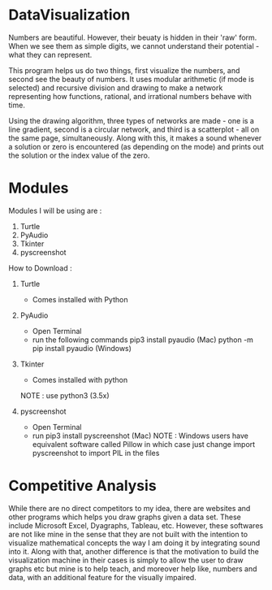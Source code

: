 # DataVisualization

Numbers are beautiful. However, their beuaty is hidden in their 'raw' form. When we 
see them as simple digits, we cannot understand their potential - what they can represent. 

This program helps us do two things, first visualize the numbers, and second see 
the beauty of numbers. It uses modular arithmetic (if mode is selected) and recursive
division and drawing to make a network representing how functions, rational, and 
irrational numbers behave with time. 

Using the drawing algorithm, three types of  networks are made - one is a line 
gradient, second is a circular network, and third is a scatterplot - all on the 
same page, simultaneously. Along with this, it makes a sound whenever a solution
or zero is encountered (as depending on the mode) and prints out the solution
or the index value of the zero.

# Modules

Modules I will be using are :
1) Turtle
2) PyAudio
3) Tkinter
4) pyscreenshot

How to Download :
1) Turtle
    - Comes installed with Python
2) PyAudio
    - Open Terminal
    - run the following commands    pip3 install pyaudio                (Mac)
                                    python -m pip install pyaudio       (Windows)
3) Tkinter
    - Comes installed with python

    NOTE : use python3 (3.5x)
4) pyscreenshot
    - Open Terminal
    - run pip3 install pyscreenshot (Mac)
NOTE : Windows users have equivalent software called Pillow in which case just change import pyscreenshot to import PIL in the files

# Competitive Analysis

While there are no direct competitors to my idea, there are websites and other programs which helps you draw graphs given a data set. These include Microsoft Excel, Dyagraphs, Tableau, etc. However, these softwares are not like mine in the sense that they are not built with the intention to visualize mathematical concepts the way I am doing it by integrating sound into it. Along with that, another difference is that the motivation to build the visualization machine in their cases is simply to allow the user to draw graphs etc but mine is to help teach, and moreover help like, numbers and data, with an additional feature for the visually impaired.
